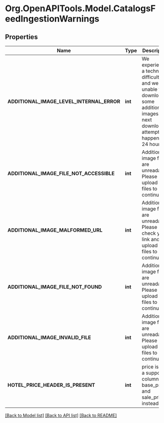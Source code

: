 # Org.OpenAPITools.Model.CatalogsFeedIngestionWarnings

## Properties

Name | Type | Description | Notes
------------ | ------------- | ------------- | -------------
**ADDITIONAL_IMAGE_LEVEL_INTERNAL_ERROR** | **int** | We experienced a technical difficulty and were unable to download some additional images. The next download attempt will happen in 24 hours. | [optional] 
**ADDITIONAL_IMAGE_FILE_NOT_ACCESSIBLE** | **int** | Additional image files are unreadable. Please upload new files to continue. | [optional] 
**ADDITIONAL_IMAGE_MALFORMED_URL** | **int** | Additional image files are unreadable. Please check your link and upload new files to continue. | [optional] 
**ADDITIONAL_IMAGE_FILE_NOT_FOUND** | **int** | Additional image files are unreadable. Please upload new files to continue. | [optional] 
**ADDITIONAL_IMAGE_INVALID_FILE** | **int** | Additional image files are unreadable. Please upload new files to continue. | [optional] 
**HOTEL_PRICE_HEADER_IS_PRESENT** | **int** | price is not a supported column. Use base_price and sale_price instead. | [optional] 

[[Back to Model list]](../README.md#documentation-for-models) [[Back to API list]](../README.md#documentation-for-api-endpoints) [[Back to README]](../README.md)


